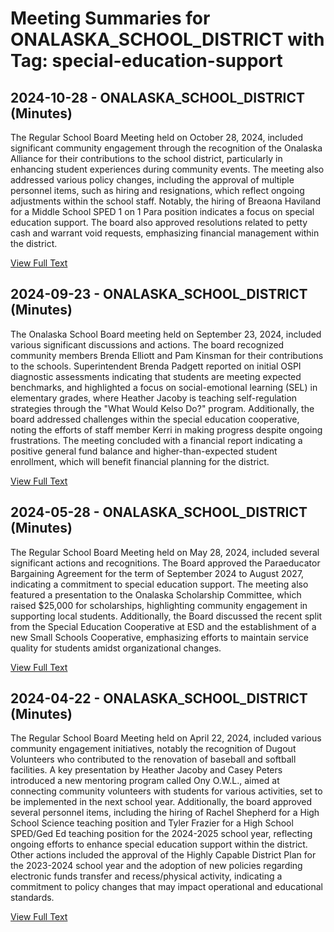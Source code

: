 # Meeting Summaries for ONALASKA_SCHOOL_DISTRICT with Tag: special-education-support

## 2024-10-28 - ONALASKA_SCHOOL_DISTRICT (Minutes)

The Regular School Board Meeting held on October 28, 2024, included significant community engagement through the recognition of the Onalaska Alliance for their contributions to the school district, particularly in enhancing student experiences during community events. The meeting also addressed various policy changes, including the approval of multiple personnel items, such as hiring and resignations, which reflect ongoing adjustments within the school staff. Notably, the hiring of Breaona Haviland for a Middle School SPED 1 on 1 Para position indicates a focus on special education support. The board also approved resolutions related to petty cash and warrant void requests, emphasizing financial management within the district.

[View Full Text](https://raw.githubusercontent.com/VoronoiPerspectives/WashingtonStateSchoolBoardExplorer/refs/heads/main/data/countries/usa/states/wa/counties/lewis/school_boards/onalaska_school_district/2024/processed/2024-10-28-minutes.txt)

## 2024-09-23 - ONALASKA_SCHOOL_DISTRICT (Minutes)

The Onalaska School Board meeting held on September 23, 2024, included various significant discussions and actions. The board recognized community members Brenda Elliott and Pam Kinsman for their contributions to the schools. Superintendent Brenda Padgett reported on initial OSPI diagnostic assessments indicating that students are meeting expected benchmarks, and highlighted a focus on social-emotional learning (SEL) in elementary grades, where Heather Jacoby is teaching self-regulation strategies through the "What Would Kelso Do?" program. Additionally, the board addressed challenges within the special education cooperative, noting the efforts of staff member Kerri in making progress despite ongoing frustrations. The meeting concluded with a financial report indicating a positive general fund balance and higher-than-expected student enrollment, which will benefit financial planning for the district.

[View Full Text](https://raw.githubusercontent.com/VoronoiPerspectives/WashingtonStateSchoolBoardExplorer/refs/heads/main/data/countries/usa/states/wa/counties/lewis/school_boards/onalaska_school_district/2024/processed/2024-09-23-minutes.txt)

## 2024-05-28 - ONALASKA_SCHOOL_DISTRICT (Minutes)

The Regular School Board Meeting held on May 28, 2024, included several significant actions and recognitions. The Board approved the Paraeducator Bargaining Agreement for the term of September 2024 to August 2027, indicating a commitment to special education support. The meeting also featured a presentation to the Onalaska Scholarship Committee, which raised $25,000 for scholarships, highlighting community engagement in supporting local students. Additionally, the Board discussed the recent split from the Special Education Cooperative at ESD and the establishment of a new Small Schools Cooperative, emphasizing efforts to maintain service quality for students amidst organizational changes.

[View Full Text](https://raw.githubusercontent.com/VoronoiPerspectives/WashingtonStateSchoolBoardExplorer/refs/heads/main/data/countries/usa/states/wa/counties/lewis/school_boards/onalaska_school_district/2024/processed/2024-05-28-minutes.txt)

## 2024-04-22 - ONALASKA_SCHOOL_DISTRICT (Minutes)

The Regular School Board Meeting held on April 22, 2024, included various community engagement initiatives, notably the recognition of Dugout Volunteers who contributed to the renovation of baseball and softball facilities. A key presentation by Heather Jacoby and Casey Peters introduced a new mentoring program called Ony O.W.L., aimed at connecting community volunteers with students for various activities, set to be implemented in the next school year. Additionally, the board approved several personnel items, including the hiring of Rachel Shepherd for a High School Science teaching position and Tyler Frazier for a High School SPED/Ged Ed teaching position for the 2024-2025 school year, reflecting ongoing efforts to enhance special education support within the district. Other actions included the approval of the Highly Capable District Plan for the 2023-2024 school year and the adoption of new policies regarding electronic funds transfer and recess/physical activity, indicating a commitment to policy changes that may impact operational and educational standards.

[View Full Text](https://raw.githubusercontent.com/VoronoiPerspectives/WashingtonStateSchoolBoardExplorer/refs/heads/main/data/countries/usa/states/wa/counties/lewis/school_boards/onalaska_school_district/2024/processed/2024-04-22-minutes.txt)

